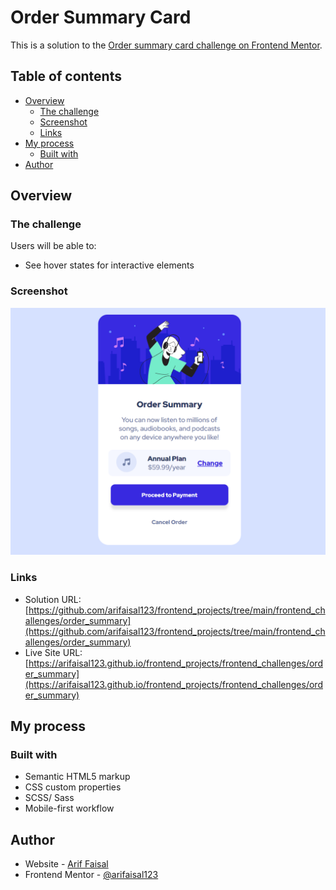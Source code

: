 # Order Summary Card 

This is a solution to the [Order summary card challenge on Frontend Mentor](https://www.frontendmentor.io/challenges/order-summary-component-QlPmajDUj).

## Table of contents

- [Overview](#overview)
  - [The challenge](#the-challenge)
  - [Screenshot](#screenshot)
  - [Links](#links)
- [My process](#my-process)
  - [Built with](#built-with)
- [Author](#author)

## Overview

### The challenge

Users will be able to:

- See hover states for interactive elements

### Screenshot

![](./images/screenshot.png)

### Links

- Solution URL: [https://github.com/arifaisal123/frontend_projects/tree/main/frontend_challenges/order_summary](https://github.com/arifaisal123/frontend_projects/tree/main/frontend_challenges/order_summary)
- Live Site URL: [https://arifaisal123.github.io/frontend_projects/frontend_challenges/order_summary](https://arifaisal123.github.io/frontend_projects/frontend_challenges/order_summary)

## My process

### Built with

- Semantic HTML5 markup
- CSS custom properties
- SCSS/ Sass
- Mobile-first workflow

## Author

- Website - [Arif Faisal](https://arifaisal123.github.io)
- Frontend Mentor - [@arifaisal123](https://www.frontendmentor.io/profile/arifaisal123)
